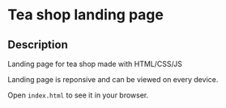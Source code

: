 # Tea shop landing page

## Description

Landing page for tea shop made with HTML/CSS/JS

Landing page is reponsive and can be viewed on every device.

Open <code>index.html</code> to see it in your browser.